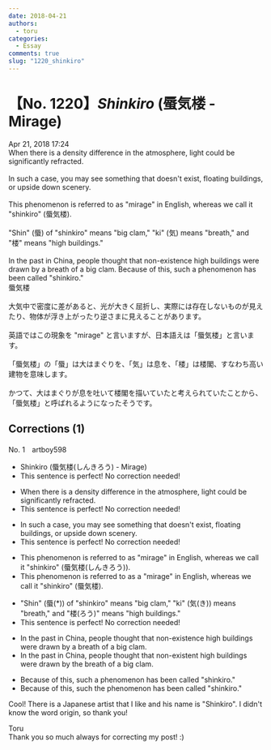 ```yaml
---
date: 2018-04-21
authors:
  - toru
categories:
  - Essay
comments: true
slug: "1220_shinkiro"
---
```


# 【No. 1220】<strong><em>Shinkiro</strong></em> (蜃気楼 - Mirage)
<div class="date">Apr 21, 2018 17:24</div>
<div id="post"><div id="body_show_ori">
When there is a density difference in the atmosphere, light could be significantly refracted.<br/><br/>In such a case, you may see something that doesn't exist, floating buildings, or upside down scenery.<br/><br/>This phenomenon is referred to as "mirage" in English, whereas we call it "shinkiro" (蜃気楼).<br/><br/>"Shin" (蜃) of "shinkiro" means "big clam," "ki" (気) means "breath," and "楼" means "high buildings."<br/><br/>In the past in China, people thought that non-existence high buildings were drawn by a breath of a big clam. Because of this, such a phenomenon has been called "shinkiro."
</div></div>

<!-- more -->

<div id="post_ja"><div id="body_show_mo">
蜃気楼<br/><br/>大気中で密度に差があると、光が大きく屈折し、実際には存在しないものが見えたり、物体が浮き上がったり逆さまに見えることがあります。<br/><br/>英語ではこの現象を "mirage" と言いますが、日本語えは「蜃気楼」と言います。<br/><br/>「蜃気楼」の「蜃」は大はまぐりを、「気」は息を、「楼」は楼閣、すなわち高い建物を意味します。<br/><br/>かつて、大はまぐりが息を吐いて楼閣を描いていたと考えられていたことから、「蜃気楼」と呼ばれるようになったそうです。
</div></div>

## Corrections (1)
<div id="block"><div class="first_name"> No. 1　<span class="just_name">artboy598</span></div><div id="block2">
<ul class="correction_field">
<li class="incorrect">Shinkiro (蜃気楼(しんきろう) - Mirage)</li>
<li class="corrected perfect">This sentence is perfect! No correction needed!</li>
</ul>
<ul class="correction_field">
<li class="incorrect">When there is a density difference in the atmosphere, light could be significantly refracted.</li>
<li class="corrected perfect">This sentence is perfect! No correction needed!</li>
</ul>
<ul class="correction_field">
<li class="incorrect">In such a case, you may see something that doesn't exist, floating buildings, or upside down scenery.</li>
<li class="corrected perfect">This sentence is perfect! No correction needed!</li>
</ul>
<ul class="correction_field">
<li class="incorrect">This phenomenon is referred to as "mirage" in English, whereas we call it "shinkiro" (蜃気楼(しんきろう)).</li>
<li class="corrected correct">
This phenomenon is referred to as <span class="f_red">a</span> "mirage" in English, whereas we call it "shinkiro" (蜃気楼).
</li>
</ul>
<ul class="correction_field">
<li class="incorrect">"Shin" (蜃(*)) of "shinkiro" means "big clam," "ki" (気(き)) means "breath," and "楼(ろう)" means "high buildings."</li>
<li class="corrected perfect">This sentence is perfect! No correction needed!</li>
</ul>
<ul class="correction_field">
<li class="incorrect">In the past in China, people thought that non-existence high buildings were drawn by a breath of a big clam.</li>
<li class="corrected correct">
In the past in China, people thought that <span class="f_red">non-existent </span>high buildings were drawn by <span class="f_red">the </span>breath of a big clam.
</li>
</ul>
<ul class="correction_field">
<li class="incorrect">Because of this, such a phenomenon has been called "shinkiro."</li>
<li class="corrected correct">
Because of this, such <span class="f_red">the</span> phenomenon has been called "shinkiro."
</li>
</ul>
<p class="comment_small">
 Cool!  There is a Japanese artist that I like and his name is "Shinkiro".  I didn't know the word origin, so thank you!
</p>

</div><div class="name"><span class="just_name">Toru</span><br>
Thank you so much always for correcting my post! :)
</div>
</div>
